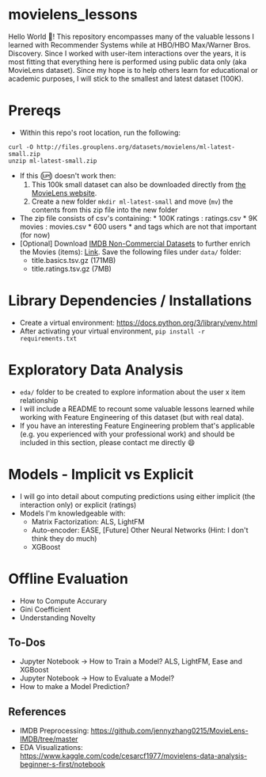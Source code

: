 # movielens_lessons
Hello World :wave:!  This repository encompasses many of the valuable lessons I learned with Recommender Systems while at HBO/HBO Max/Warner Bros. Discovery.  Since I worked with user-item interactions over the years, it is most fitting that everything here is performed using public data only (aka MovieLens dataset).  Since my hope is to help others learn for educational or academic purposes, I will stick to the smallest and latest dataset (100K).

# Prereqs
* Within this repo's root location, run the following: 
```
curl -O http://files.grouplens.org/datasets/movielens/ml-latest-small.zip
unzip ml-latest-small.zip
```
* If this (:up:) doesn't work then:
  1. This 100k small dataset can also be downloaded directly from [the MovieLens website](https://grouplens.org/datasets/movielens/).  
  2. Create a new folder `mkdir ml-latest-small` and move (`mv`) the contents from this zip file into the new folder
* The zip file consists of csv's containing:
      * 100K ratings : ratings.csv
      * 9K movies : movies.csv
      * 600 users
      * and tags which are not that important (for now)
* [Optional] Download [IMDB Non-Commercial Datasets](https://developer.imdb.com/non-commercial-datasets/) to further enrich the Movies (items): [Link](https://datasets.imdbws.com/).  Save the following files under `data/` folder:
  * title.basics.tsv.gz (171MB)
  * title.ratings.tsv.gz (7MB)

# Library Dependencies / Installations
* Create a virtual environment: https://docs.python.org/3/library/venv.html
* After activating your virtual environment, `pip install -r requirements.txt`

# Exploratory Data Analysis
* `eda/` folder to be created to explore information about the user x item relationship
* I will include a README to recount some valuable lessons learned while working with Feature Engineering of this dataset (but with real data).  
* If you have an interesting Feature Engineering problem that's applicable (e.g. you experienced with your professional work) and should be included in this section, please contact me directly :smile:

# Models - Implicit vs Explicit
* I will go into detail about computing predictions using either implicit (the interaction only) or explicit (ratings)
* Models I'm knowledgeable with:
  * Matrix Factorization: ALS, LightFM
  * Auto-encoder: EASE, [Future] Other Neural Networks (Hint: I don't think they do much)
  * XGBoost

# Offline Evaluation
* How to Compute Accurary
* Gini Coefficient
* Understanding Novelty

## To-Dos
* Jupyter Notebook -> How to Train a Model?  ALS, LightFM, Ease and XGBoost
* Jupyter Notebook -> How to Evaluate a Model?
* How to make a Model Prediction?


## References
* IMDB Preprocessing: https://github.com/jennyzhang0215/MovieLens-IMDB/tree/master
* EDA Visualizations: https://www.kaggle.com/code/cesarcf1977/movielens-data-analysis-beginner-s-first/notebook
